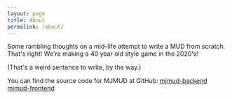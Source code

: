 ```yaml
---
layout: page
title: About
permalink: /about/
---
```


Some rambling thoughts on a mid-life attempt to write a MUD from scratch. That's right! We're making a 40 year old style game in the 2020's!

(That's a weird sentence to write, by the way.)

You can find the source code for MJMUD at GitHub:
[mjmud-backend](https://github.com/matt-jordan/mjmud-backend)
[mjmud-frontend](https://github.com/matt-jordan/mjmud-frontend)
